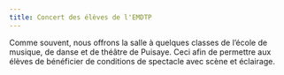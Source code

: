 ```yaml
---
title: Concert des élèves de l'EMDTP
---
```


Comme souvent, nous offrons la salle à quelques classes de l’école de musique, de danse et de théâtre de Puisaye. Ceci afin de permettre aux élèves de bénéficier de conditions de spectacle avec scène et éclairage.
